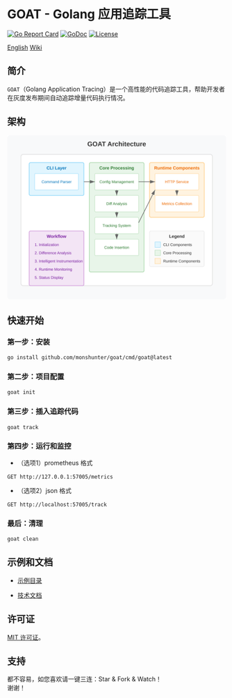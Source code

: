 # GOAT - Golang 应用追踪工具

[![Go Report Card](https://goreportcard.com/badge/github.com/monshunter/goat)](https://goreportcard.com/report/github.com/monshunter/goat)
[![GoDoc](https://godoc.org/github.com/monshunter/goat?status.svg)](https://godoc.org/github.com/monshunter/goat)
[![License](https://img.shields.io/github/license/monshunter/goat)](https://github.com/monshunter/goat/blob/main/LICENSE)

[English](README.md) [Wiki](https://deepwiki.com/monshunter/goat)

## 简介

`GOAT`（Golang Application Tracing）是一个高性能的代码追踪工具，帮助开发者在灰度发布期间自动追踪增量代码执行情况。

## 架构

![GOAT 架构](docs/images/goat-architecture.svg)

## 快速开始

### 第一步：安装
```bash
go install github.com/monshunter/goat/cmd/goat@latest
```

### 第二步：项目配置

```bash
goat init
```
### 第三步：插入追踪代码

```bash
goat track
```

### 第四步：运行和监控

- （选项1）prometheus 格式

```
GET http://127.0.0.1:57005/metrics
```

- （选项2）json 格式

```
GET http://localhost:57005/track
```

### 最后：清理

```bash
goat clean
```

## 示例和文档

- [示例目录](examples/zh-cn/README.md)

- [技术文档](docs/zh-cn/technical-architecture.md)

## 许可证

[MIT 许可证](LICENSE)。

## 支持

都不容易，如您喜欢请一键三连：Star & Fork & Watch！
<br>
谢谢！
